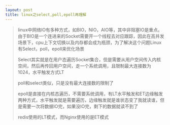 ```yaml
---
layout: post
title: linux之select,poll,epoll再理解
---
```


> linux中网络IO有多种方式，如BIO，NIO，AIO等，其中非阻塞IO是重点。由于BIO是一个连进来的Socket需要开一个线程去对应跟踪，因此在高并发场景下，cpu上下文切换以及内存都会成为瓶颈，为了解决这个问题Linux有Select，poll，epoll来优化场景
>
> Select其实就是在用户态遍历Socket集合，但是需要从用户空间传入内核空间，然后再传回用户空间，走一个系统调用，且限制最大连接数为1024，水平触发方式LT
>
> poll和select类似，只是没有最大连接数的限制了
>
> epoll是直接在内核态遍历，不需要系统调用，有LT水平触发和ET边缘触发两种方式，水平触发就是需要遍历，边缘触发就是谁状态变了我就读谁，但是需要一次将数据IO完，如果没IO完，剩下的数据就读不到了
>
> redis使用的LT模式，而Nginx使用的是ET模式